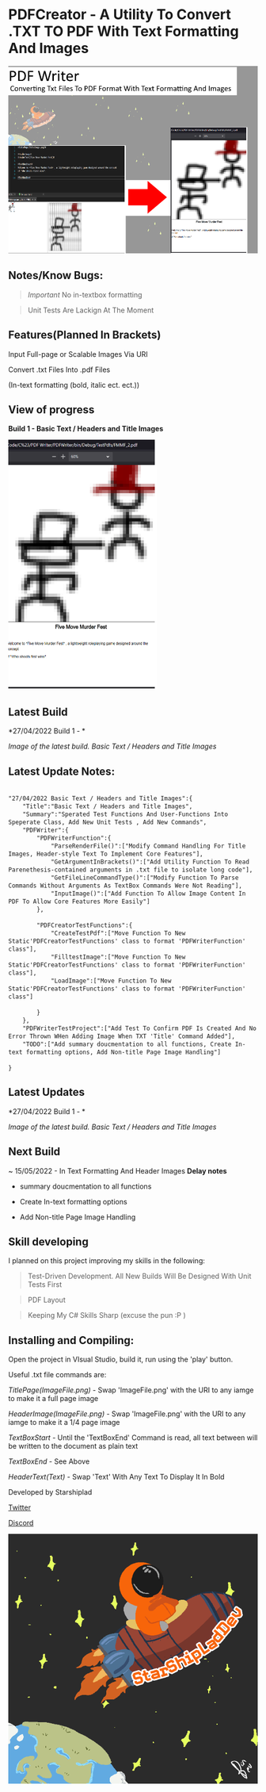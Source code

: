 # PDFCreator - A Utility To Convert .TXT TO PDF With Text Formatting And Images

![An example image of the program](Example.png)

## Notes/Know Bugs:

> *Important* No in-textbox formatting

> Unit Tests Are Lackign At The Moment


## Features(Planned In Brackets)

Input Full-page or Scalable Images Via URI

Convert .txt Files Into .pdf Files

(In-text formatting (bold, italic ect. ect.))

## View of progress
**Build 1 - Basic Text / Headers and Title Images**

![First Build](Step1.png)



## Latest Build

*27/04/2022 Build 1 - *

*Image of the latest build. Basic Text / Headers and Title Images*

## Latest Update Notes:

```

"27/04/2022 Basic Text / Headers and Title Images":{
	"Title":"Basic Text / Headers and Title Images",
	"Summary":"Sperated Test Functions And User-Functions Into Speperate Class, Add New Unit Tests , Add New Commands",
	"PDFWriter":{
		"PDFWriterFunction":{
			"ParseRenderFile()":["Modify Command Handling For Title Images, Header-style Text To Implement Core Features"],
			"GetArgumentInBrackets()":["Add Utility Function To Read Parenethesis-contained arguments in .txt file to isolate long code"],
			"GetFileLineCommandType()":["Modify Function To Parse Commands Without Arguments As TextBox Commands Were Not Reading"],
			"InputImage()":["Add Function To Allow Image Content In PDF To Allow Core Features More Easily"]
		},
		
		"PDFCreatorTestFunctions":{
			"CreateTestPdf":["Move Function To New Static'PDFCreatorTestFunctions' class to format 'PDFWriterFunction' class"],
			"FilltestImage":["Move Function To New Static'PDFCreatorTestFunctions' class to format 'PDFWriterFunction' class"],
			"LoadImage":["Move Function To New Static'PDFCreatorTestFunctions' class to format 'PDFWriterFunction' class"]
			
		}
	},
	"PDFWriterTestProject":["Add Test To Confirm PDF Is Created And No Error Thrown WHen Adding Image When TXT 'Title' Command Added"],
	"TODO":["Add summary doucmentation to all functions, Create In-text formatting options, Add Non-title Page Image Handling"]
	
}

```

## Latest Updates


*27/04/2022 Build 1 - *

*Image of the latest build. Basic Text / Headers and Title Images*

## Next Build

~ 15/05/2022 - In Text Formatting  And Header Images  **Delay notes**

*  summary doucmentation to all functions

* Create In-text formatting options

* Add Non-title Page Image Handling


## Skill developing

I planned on this project improving my skills in the following:

> Test-Driven Development. All New Builds Will Be Designed With Unit Tests First

> PDF Layout

> Keeping My C# Skills Sharp (excuse the pun :P )

## Installing and Compiling:

Open the project in VIsual Studio, build it, run using the 'play' button.

Useful .txt file commands are:

*TitlePage(ImageFile.png)* - Swap 'ImageFile.png' with the URI to any iamge to make it a full page image

*HeaderImage(ImageFile.png)* - Swap 'ImageFile.png' with the URI to any iamge to make it a 1/4 page image

*TextBoxStart* - Until the 'TextBoxEnd' Command is read, all text between will be written to the document as plain text

*TextBoxEnd* - See Above

*HeaderText(Text)* - Swap 'Text' With Any Text To Display It In Bold 

Developed by Starshiplad 

[Twitter](https://twitter.com/StarshipladDevp) 

[Discord](https://discord.gg/jAqfVpmqdA)

![Developed by Starshipladdev](LogoFull.png)